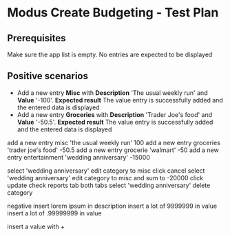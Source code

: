 # Modus Create Budgeting - Test Plan

## Prerequisites

Make sure the app list is empty. No entries are expected to be displayed

## Positive scenarios

* Add a new entry **Misc** with **Description** 'The usual weekly run' and **Value** '-100'. **Expected result** The value entry is successfully added and the entered data is displayed
* Add a new entry **Groceries** with **Description** 'Trader Joe's food' and **Value** '-50.5'. **Expected result** The value entry is successfully added and the entered data is displayed


add a new entry misc 'the usual weekly run' 100
add a new entry groceries 'trader joe's food' -50.5
add a new entry grocerie 'walmart' -50
add a new entry entertainment 'wedding anniversary' -15000

select 'wedding anniversary' edit category to misc click cancel
select 'wedding anniversary' edit category to misc and sum to -20000 click update
check reports tab both tabs
select 'wedding anniversary' delete category

negative
insert lorem ipsum in description
insert a lot of 9999999 in value
insert a lot of .99999999 in value

insert a value with +
